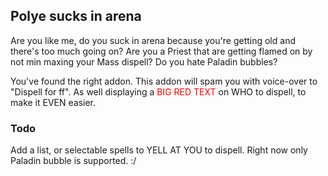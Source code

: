 ## Polye sucks in arena

Are you like me, do you suck in arena because you're getting old and there's too much going on? Are you a Priest that are getting flamed on by not min maxing your Mass dispell? Do you hate Paladin bubbles?

You've found the right addon. This addon will spam you with voice-over to "Dispell for ff". As well displaying a <span style="color:red;">BIG RED TEXT</span> on WHO to dispell, to make it EVEN easier.

### Todo

Add a list, or selectable spells to YELL AT YOU to dispell. Right now only Paladin bubble is supported. :/
